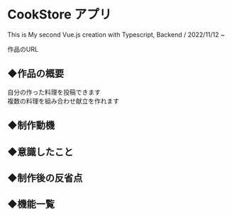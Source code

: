 # CookStore アプリ
This is My second Vue.js creation with Typescript, Backend  /  2022/11/12 ~
  
作品のURL  


## ◆作品の概要
自分の作った料理を投稿できます  
複数の料理を組み合わせ献立を作れます

## ◆制作動機
  

## ◆意識したこと


## ◆制作後の反省点


## ◆機能一覧


